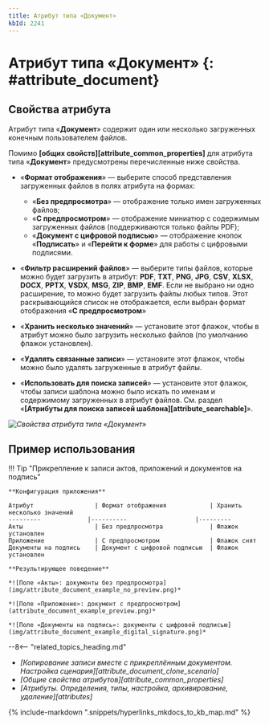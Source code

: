 ```yaml
---
title: Атрибут типа «Документ»
kbId: 2241
---
```


# Атрибут типа «Документ» {: #attribute_document}

## Свойства атрибута

Атрибут типа «**Документ**» содержит один или несколько загруженных конечным пользователем файлов.

Помимо **[общих свойств][attribute_common_properties]** для атрибута типа «**Документ**» предусмотрены перечисленные ниже свойства.

- «**Формат отображения**» — выберите способ представления загруженных файлов в полях атрибута на формах:

    - «**Без предпросмотра**» — отображение только имен загруженных файлов;
    - «**С предпросмотром**» — отображение миниатюр с содержимым загруженных файлов (поддерживаются только файлы PDF);
    - «**Документ с цифровой подписью**» — отображение кнопок «**Подписать**» и «**Перейти к форме**» для работы с цифровыми подписями.
- «**Фильтр расширений файлов**» — выберите типы файлов, которые можно будет загрузить в атрибут: **PDF**, **TXT**, **PNG**, **JPG**, **CSV**, **XLSX**, **DOCX**, **PPTX**, **VSDX**, **MSG**, **ZIP**, **BMP**, **EMF**. Если не выбрано ни одно расширение, то можно будет загрузить файлы любых типов. Этот раскрывающийся список не отображается, если выбран формат отображения «**С предпросмотром**»
- «**Хранить несколько значений**» — установите этот флажок, чтобы в атрибут можно было загрузить несколько файлов (по умолчанию флажок установлен).
- «**Удалять связанные записи**» — установите этот флажок, чтобы можно было удалять загруженные в атрибут файлы.
- «**Использовать для поиска записей**» — установите этот флажок, чтобы записи шаблона можно было искать по именам и содержимому загруженных в атрибут файлов. См. раздел «**[Атрибуты для поиска записей шаблона][attribute_searchable]**».

_![Свойства атрибута типа «Документ»](img/attribute_document_properties.png)_

## Пример использования

!!! Tip "Прикрепление к записи актов, приложений и документов на подпись"

    **Конфигурация приложения**

    Атрибут                 | Формат отображения            | Хранить несколько значений
    ---------             |----------                   |---------
    Акты                    | Без предпросмотра             | Флажок установлен
    Приложение              | С предпросмотром              | Флажок снят
    Документы на подпись    | Документ с цифровой подписью  | Флажок установлен

    **Результирующее поведение**

    *![Поле «Акты»: документы без предпросмотра](img/attribute_document_example_no_preview.png)*

    *![Поле «Приложение»: документ с предпросмотром](attribute_document_example_preview.png)*

    *![Поле «Документы на подпись»: документы с цифровой подписью](img/attribute_document_example_digital_signature.png)*

<div class="relatedTopics" markdown="block">

--8<-- "related_topics_heading.md"

- _[Копирование записи вместе с прикреплённым документом. Настройка сценария][attribute_document_clone_scenario]_
- _[Общие свойства атрибутов][attribute_common_properties]_
- _[Атрибуты. Определения, типы, настройка, архивирование, удаление][attributes]_

</div>

{% include-markdown ".snippets/hyperlinks_mkdocs_to_kb_map.md" %}
